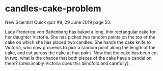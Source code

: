 # candles-cake-problem
New Scientist Quick quiz #9, 29 June 2019 page 50.

Lady Frederica von Battenberg has baked a long, thin rectangular cake for her daughter Victoria. She has picked two random points on the top of the cake on which she has placed two candles. She hands the cake knife to Victoria, who now proceeds to pick a random point along the length of the cake, and cut across the cake at that point. Now that the cake has been cut in two, what is the chance that both pieces of the cake have a candel on them? (presumably Victoria does this blindfold and carefully).
